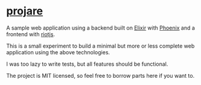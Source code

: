 # [projare](https://projare.herokuapp.com)

A sample web application using a backend built on [Elixir](http://elixir-lang.org/) with [Phoenix](https://github.com/phoenixframework/phoenix) and a frontend
with [riotjs](http://riotjs.com/).

This is a small experiment to build a minimal but more or less complete
web application using the above technologies.

I was too lazy to write tests, but all features should be functional.

The project is MIT licensed, so feel free to borrow parts here if you want to.
